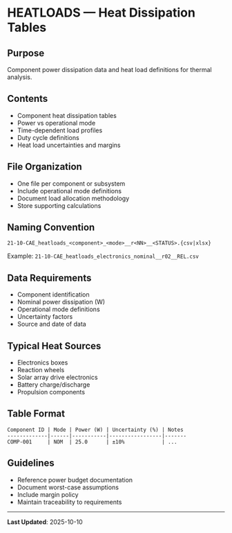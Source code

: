 # HEATLOADS — Heat Dissipation Tables

## Purpose
Component power dissipation data and heat load definitions for thermal analysis.

## Contents
- Component heat dissipation tables
- Power vs operational mode
- Time-dependent load profiles
- Duty cycle definitions
- Heat load uncertainties and margins

## File Organization
- One file per component or subsystem
- Include operational mode definitions
- Document load allocation methodology
- Store supporting calculations

## Naming Convention
```
21-10-CAE_heatloads_<component>_<mode>__r<NN>__<STATUS>.{csv|xlsx}
```

Example: `21-10-CAE_heatloads_electronics_nominal__r02__REL.csv`

## Data Requirements
- Component identification
- Nominal power dissipation (W)
- Operational mode definitions
- Uncertainty factors
- Source and date of data

## Typical Heat Sources
- Electronics boxes
- Reaction wheels
- Solar array drive electronics
- Battery charge/discharge
- Propulsion components

## Table Format
```
Component ID | Mode | Power (W) | Uncertainty (%) | Notes
-------------|------|-----------|-----------------|-------
COMP-001     | NOM  | 25.0      | ±10%            | ...
```

## Guidelines
- Reference power budget documentation
- Document worst-case assumptions
- Include margin policy
- Maintain traceability to requirements

---

**Last Updated**: 2025-10-10
